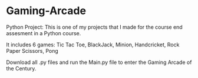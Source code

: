 # Gaming-Arcade
Python Project:
This is one of my projects that I made for the course end assesment in a Python course.


It includes 6 games:  Tic Tac Toe,
                      BlackJack,
                      Minion,
                      Handcricket,
                      Rock Paper Scissors,
                      Pong
                      
                      
Download all .py files and run the Main.py file to enter the Gaming Arcade of the Century.                      
